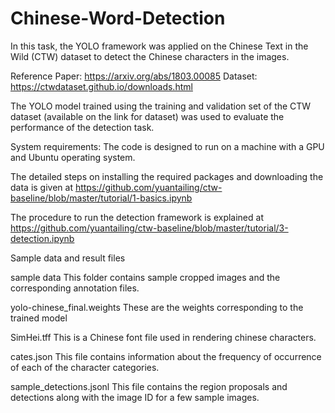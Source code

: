 # Chinese-Word-Detection
In this task, the YOLO framework was applied on the Chinese Text in the Wild (CTW) dataset to detect the Chinese characters in the images. 

Reference Paper: https://arxiv.org/abs/1803.00085
Dataset: https://ctwdataset.github.io/downloads.html

The YOLO model trained using the training and validation set of the CTW dataset (available on the link for dataset) was used to evaluate the performance of the detection task.

System requirements:
The code is designed to run on a machine with a GPU and Ubuntu operating system. 

The detailed steps on installing the required packages and downloading the data is given at
https://github.com/yuantailing/ctw-baseline/blob/master/tutorial/1-basics.ipynb

The procedure to run the detection framework is explained at
https://github.com/yuantailing/ctw-baseline/blob/master/tutorial/3-detection.ipynb

Sample data and result files

sample data
This folder contains sample cropped images and the corresponding annotation files.

yolo-chinese_final.weights
These are the weights corresponding to the trained model

SimHei.tff
This is a Chinese font file used in rendering chinese characters.

cates.json
This file contains information about the frequency of occurrence of each of the character categories. 

sample_detections.jsonl
This file contains the region proposals and detections along with the image ID for a few sample images.

